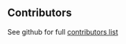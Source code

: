 ## Contributors

See github for full [contributors list](https://github.com/metarhia/common/graphs/contributors)
